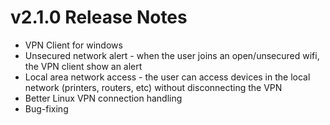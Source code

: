# v2.1.0 Release Notes

 * VPN Client for windows
 * Unsecured network alert - when the user joins an open/unsecured wifi, the VPN client show an alert
 * Local area network access - the user can access devices in the local network (printers, routers, etc) without disconnecting the VPN
 * Better Linux VPN connection handling
 * Bug-fixing
